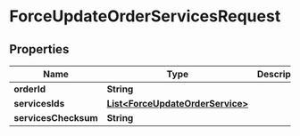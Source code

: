 
# ForceUpdateOrderServicesRequest

## Properties
Name | Type | Description | Notes
------------ | ------------- | ------------- | -------------
**orderId** | **String** |  |  [optional]
**servicesIds** | [**List&lt;ForceUpdateOrderService&gt;**](ForceUpdateOrderService.md) |  |  [optional]
**servicesChecksum** | **String** |  |  [optional]



